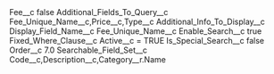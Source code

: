 <?xml version="1.0" encoding="UTF-8"?>
<CustomMetadata xmlns="http://soap.sforce.com/2006/04/metadata" xmlns:xsi="http://www.w3.org/2001/XMLSchema-instance" xmlns:xsd="http://www.w3.org/2001/XMLSchema">
    <label>Fee__c</label>
    <protected>false</protected>
    <values>
        <field>Additional_Fields_To_Query__c</field>
        <value xsi:type="xsd:string">Fee_Unique_Name__c,Price__c,Type__c</value>
    </values>
    <values>
        <field>Additional_Info_To_Display__c</field>
        <value xsi:nil="true"/>
    </values>
    <values>
        <field>Display_Field_Name__c</field>
        <value xsi:type="xsd:string">Fee_Unique_Name__c</value>
    </values>
    <values>
        <field>Enable_Search__c</field>
        <value xsi:type="xsd:boolean">true</value>
    </values>
    <values>
        <field>Fixed_Where_Clause__c</field>
        <value xsi:type="xsd:string">Active__c = TRUE</value>
    </values>
    <values>
        <field>Is_Special_Search__c</field>
        <value xsi:type="xsd:boolean">false</value>
    </values>
    <values>
        <field>Order__c</field>
        <value xsi:type="xsd:double">7.0</value>
    </values>
    <values>
        <field>Searchable_Field_Set__c</field>
        <value xsi:type="xsd:string">Code__c,Description__c,Category__r.Name</value>
    </values>
</CustomMetadata>
